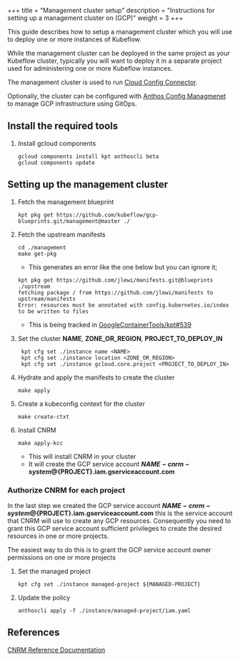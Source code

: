 +++
title = "Management cluster setup"
description = "Instructions for setting up a management cluster on (GCP)"
weight = 3
+++

This guide describes how to setup a management cluster which you will use to deploy one or more instances of Kubeflow.

While the management cluster can be deployed in the same project as your Kubeflow cluster, typically you will want to deploy
it in a separate project used for administering one or more Kubeflow instances.

The management cluster is used to run [Cloud Config Connector](https://cloud.google.com/config-connector/docs/overview).

Optionally, the cluster can be configured with [Anthos Config Managmenet](https://cloud.google.com/anthos-config-management/docs) 
to manage GCP infrastructure using GitOps.

## Install the required tools

1. Install gcloud components

   ```
   gcloud components install kpt anthoscli beta
   gcloud components update
   ```

## Setting up the management cluster


1. Fetch the management blueprint

   ```
   kpt pkg get https://github.com/kubeflow/gcp-blueprints.git/management@master ./
   ```

1. Fetch the upstream manifests

   ```
   cd ./management
   make get-pkg
   ```

   * This generates an error like the one below but you can ignore it;

    ```  
    kpt pkg get https://github.com/jlewi/manifests.git@blueprints ./upstream
    fetching package / from https://github.com/jlewi/manifests to upstream/manifests
    Error: resources must be annotated with config.kubernetes.io/index to be written to files    
    ```
  
    * This is being tracked in [GoogleContainerTools/kpt#539](https://github.com/GoogleContainerTools/kpt/issues/539) 

1. Set the cluster **NAME**, **ZONE_OR_REGION**, **PROJECT_TO_DEPLOY_IN**

   ```  
    kpt cfg set ./instance name <NAME>
    kpt cfg set ./instance location <ZONE_OR_REGION>
    kpt cfg set ./instance gcloud.core.project <PROJECT_TO_DEPLOY_IN>
   ```

1. Hydrate and apply the manifests to create the cluster

   ```
   make apply
   ```

1. Create a kubeconfig context for the cluster

   ```
   make create-ctxt
   ```

1. Install CNRM

   ```
   make apply-kcc
   ```

   * This will install CNRM in your cluster
   * It will create the GCP service account **${NAME}-cnrm-system@${PROJECT}.iam.gserviceaccount.com**

### Authorize CNRM for each project

In the last step we created the GCP service account **${NAME}-cnrm-system@${PROJECT}.iam.gserviceaccount.com**
this is the service account that CNRM will use to create any GCP resources. Consequently
you need to grant this GCP service account sufficient privileges to create the desired
resources in one or more projects. 

The easiest way to do this is to grant the GCP service account owner permissions on one or more projects

1. Set the managed project

   ```
   kpt cfg set ./instance managed-project ${MANAGED-PROJECT}
   ```

1. Update the policy

   ```
   anthoscli apply -f ./instance/managed-project/iam.yaml 
   ```

## References

[CNRM Reference Documentation](https://cloud.google.com/config-connector/docs/reference/resources) 

